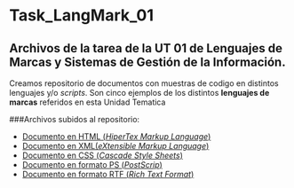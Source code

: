 # Task_LangMark_01
## Archivos de la tarea de la UT 01 de Lenguajes de Marcas y Sistemas de Gestión de la Información.

Creamos repositorio de documentos con muestras de codigo en distintos lenguajes y/o _scripts_.
Son cinco ejemplos de los distintos **lenguajes de marcas** referidos en esta Unidad Tematica

###Archivos subidos al repositorio:

* [Documento en HTML (_HiperTex Markup Language_)](https://github.com/Olvera/Task_LangMark_01/blob/master/Doc_HTML.html)
* [Documento en XML(_eXtensible Markup Language_)](https://github.com/Olvera/Task_LangMark_01/blob/master/Doc_XML.xml)
* [Documento en CSS (_Cascade Style Sheets_)](https://github.com/Olvera/Task_LangMark_01/blob/master/Doc_CSS.css)
* [Documento en formato PS (_PostScrip_)](https://github.com/Olvera/Task_LangMark_01/blob/master/Doc_PS.ps)
* [Documento en formato RTF (_Rich Text Format_)](https://github.com/Olvera/Task_LangMark_01/blob/master/Doc_RTF.rtf)
